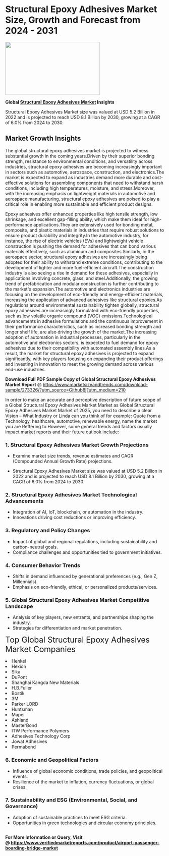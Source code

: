 <H1>Structural Epoxy Adhesives Market Size, Growth and Forecast from 2024 - 2031</H1><img class="aligncenter size-medium wp-image-584254" src="https://thirdeyenews.in/wp-content/uploads/2024/09/Global-Market-Research-300x168.jpeg" alt="" width="300" height="168" /><p><strong>Global&nbsp;<a href="https://www.marketsizeandtrends.com/download-sample/273326/?utm_source=Github8j?utm_medium=210">Structural Epoxy Adhesives Market</a> Insights</strong></p><p>Structural Epoxy Adhesives Market size was valued at USD 5.2 Billion in 2022 and is projected to reach USD 8.1 Billion by 2030, growing at a CAGR of 6.0% from 2024 to 2030.</p><p><h2>Market Growth Insights</h2> <p>The global structural epoxy adhesives market is projected to witness substantial growth in the coming years.Driven by their superior bonding strength, resistance to environmental conditions, and versatility across industries, structural epoxy adhesives are becoming increasingly important in sectors such as automotive, aerospace, construction, and electronics.The market is expected to expand as industries demand more durable and cost-effective solutions for assembling components that need to withstand harsh conditions, including high temperatures, moisture, and stress.Moreover, with the increasing emphasis on lightweight materials in automotive and aerospace manufacturing, structural epoxy adhesives are poised to play a critical role in enabling more sustainable and efficient product designs.</p> <p>Epoxy adhesives offer enhanced properties like high tensile strength, low shrinkage, and excellent gap-filling ability, which make them ideal for high-performance applications.They are extensively used for bonding metal, composite, and plastic materials in industries that require robust solutions to ensure product durability and integrity.In the automotive industry, for instance, the rise of electric vehicles (EVs) and lightweight vehicle construction is pushing the demand for adhesives that can bond various materials effectively, such as aluminum and composites.Similarly, in the aerospace sector, structural epoxy adhesives are increasingly being adopted for their ability to withstand extreme conditions, contributing to the development of lighter and more fuel-efficient aircraft.The construction industry is also seeing a rise in demand for these adhesives, especially in applications involving concrete, glass, and steel.Additionally, the growing trend of prefabrication and modular construction is further contributing to the market's expansion.The automotive and electronics industries are focusing on the development of eco-friendly and energy-efficient materials, increasing the application of advanced adhesives like structural epoxies.As regulations around environmental sustainability tighten globally, structural epoxy adhesives are increasingly formulated with eco-friendly properties, such as low volatile organic compound (VOC) emissions.Technological advancements in adhesive formulations and the continuous improvement in their performance characteristics, such as increased bonding strength and longer shelf life, are also driving the growth of the market.The increasing adoption of automation in industrial processes, particularly in the automotive and electronics sectors, is expected to fuel demand for epoxy adhesives due to their compatibility with automated assembly lines.As a result, the market for structural epoxy adhesives is projected to expand significantly, with key players focusing on expanding their product offerings and investing in innovation to meet the growing demand across various end-use industries.<p><span class=""><strong>Download Full PDF Sample Copy of Global Structural Epoxy Adhesives Market Report</strong> @ <a href="https://www.marketsizeandtrends.com/download-sample/273326/?utm_source=Github8j?utm_medium=210" target="_blank">https://www.marketsizeandtrends.com/download-sample/273326/?utm_source=Github8j?utm_medium=210</a></span></p><p>In order to make an accurate and perceptive description of future scope of a Global&nbsp;Structural Epoxy Adhesives Market Market as Global&nbsp;Structural Epoxy Adhesives Market Market of 2025, you need to describe a clear Vision &ndash; What Industry or Linda can you think of for example: Quote from a Technology, healthcare, automotive, renewable energy, name the market you are Reffering to.However, some general trends and factors usually impact market reports and their future outlook include:</p><h3>1.&nbsp;<strong>Structural Epoxy Adhesives Market Growth Projections</strong></h3><ul><li>Examine market size trends, revenue estimates and CAGR (Compounded Annual Growth Rate) projections.</li><li><p>Structural Epoxy Adhesives Market size was valued at USD 5.2 Billion in 2022 and is projected to reach USD 8.1 Billion by 2030, growing at a CAGR of 6.0% from 2024 to 2030.</p></li></ul><h3>2.&nbsp;<strong>Structural Epoxy Adhesives Market Technological Advancements</strong></h3><ul><li>Integration of AI, IoT, blockchain, or automation in the industry.</li><li>Innovations driving cost reductions or improving efficiency.</li></ul><h3>3.&nbsp;<strong>Regulatory and Policy Changes</strong></h3><ul><li>Impact of global and regional regulations, including sustainability and carbon-neutral goals.</li><li>Compliance challenges and opportunities tied to government initiatives.</li></ul><h3>4.&nbsp;<strong>Consumer Behavior Trends</strong></h3><ul><li>Shifts in demand influenced by generational preferences (e.g., Gen Z, Millennials).</li><li>Emphasis on eco-friendly, ethical, or personalized products/services.</li></ul><h3>5.&nbsp;<strong>Global Structural Epoxy Adhesives Market Competitive Landscape</strong></h3><ul><li>Analysis of key players, new entrants, and partnerships shaping the industry.</li><li>Strategies for differentiation and market penetration.</li></ul><p data-pm-slice="1 1 []"><span style="color: inherit; font-family: inherit; font-size: 25px;">Top Global Structural Epoxy Adhesives Market Companies</span></p><div class="" data-test-id=""><p><li>Henkel</li><li> Hexion</li><li> Sika</li><li> DuPont</li><li> Shanghai Kangda New Materials</li><li> H.B.Fuller</li><li> Bostik</li><li> 3M</li><li> Parker LORD</li><li> Huntsman</li><li> Mapei</li><li> Ashland</li><li> MasterBond</li><li> ITW Performance Polymers</li><li> Adhesives Technology Corp</li><li> Jowat Adhesives</li><li> Permabond</li></p></div><h3>6.&nbsp;<strong>Economic and Geopolitical Factors</strong></h3><ul><li>Influence of global economic conditions, trade policies, and geopolitical events.</li><li>Resilience of the market to inflation, currency fluctuations, or global crises.</li></ul><h3>7.&nbsp;<strong>Sustainability and ESG (Environmental, Social, and Governance)</strong></h3><ul><li>Adoption of sustainable practices to meet ESG criteria.</li><li>Opportunities in green technologies and circular economy principles.</li></ul><h2><strong style="font-size: 14px;">For More Information or Query, Visit @&nbsp;</strong><a style="background-color: #ffffff; font-size: 14px;" href="https://www.marketsizeandtrends.com/report/structural-epoxy-adhesives-market/" target="_blank">https://www.verifiedmarketreports.com/product/airport-passenger-boarding-bridge-market</a></h2>